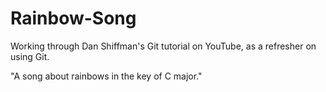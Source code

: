 # Rainbow-Song
Working through Dan Shiffman's Git tutorial on YouTube, as a refresher on using Git.

"A song about rainbows in the key of C major."
